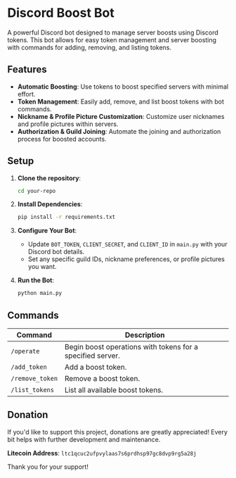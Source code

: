 # Discord Boost Bot

A powerful Discord bot designed to manage server boosts using Discord tokens. This bot allows for easy token management and server boosting with commands for adding, removing, and listing tokens.

## Features

- **Automatic Boosting**: Use tokens to boost specified servers with minimal effort.
- **Token Management**: Easily add, remove, and list boost tokens with bot commands.
- **Nickname & Profile Picture Customization**: Customize user nicknames and profile pictures within servers.
- **Authorization & Guild Joining**: Automate the joining and authorization process for boosted accounts.

## Setup

1. **Clone the repository**:
   ```bash
   cd your-repo
   ```

2. **Install Dependencies**:
   ```bash
   pip install -r requirements.txt
   ```

3. **Configure Your Bot**:
   - Update `BOT_TOKEN`, `CLIENT_SECRET`, and `CLIENT_ID` in `main.py` with your Discord bot details.
   - Set any specific guild IDs, nickname preferences, or profile pictures you want.

4. **Run the Bot**:
   ```bash
   python main.py
   ```

## Commands

| Command            | Description                                          |
|--------------------|------------------------------------------------------|
| `/operate`         | Begin boost operations with tokens for a specified server. |
| `/add_token`       | Add a boost token.                                   |
| `/remove_token`    | Remove a boost token.                                |
| `/list_tokens`     | List all available boost tokens.                     |

## Donation

If you'd like to support this project, donations are greatly appreciated! Every bit helps with further development and maintenance.

**Litecoin Address**: `ltc1qcuc2ufpvylaas7s6prdhsp97gc8dvp9rg5a28j`

Thank you for your support!

